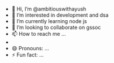 - 👋 Hi, I’m @ambitiouswithayush
- 👀 I’m interested in development and dsa
- 🌱 I’m currently learning node js
- 💞️ I’m looking to collaborate on gssoc
- 📫 How to reach me ...
- 
- 😄 Pronouns: ...
- ⚡ Fun fact: ...

<!---
ambitiouswithayush/ambitiouswithayush is a ✨ special ✨ repository because its `README.md` (this file) appears on your GitHub profile.
You can click the Preview link to take a look at your changes.
--->
